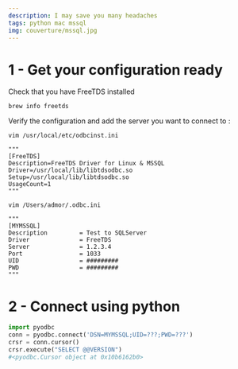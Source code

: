 ```yaml
---
description: I may save you many headaches
tags: python mac mssql 
img: couverture/mssql.jpg
---
```


# 1 - Get your configuration ready 

Check that you have FreeTDS installed 

```
brew info freetds
```

Verify the configuration and add the server you want to connect to :

```
vim /usr/local/etc/odbcinst.ini
 
"""
[FreeTDS]
Description=FreeTDS Driver for Linux & MSSQL
Driver=/usr/local/lib/libtdsodbc.so
Setup=/usr/local/lib/libtdsodbc.so
UsageCount=1
"""
 
vim /Users/admor/.odbc.ini
 
"""
[MYMSSQL]
Description         = Test to SQLServer
Driver              = FreeTDS
Server              = 1.2.3.4
Port                = 1033
UID                 = #########
PWD                 = #########
"""
```

# 2 - Connect using python

```python
import pyodbc
conn = pyodbc.connect('DSN=MYMSSQL;UID=???;PWD=???')
crsr = conn.cursor()
crsr.execute("SELECT @@VERSION")
#<pyodbc.Cursor object at 0x10b6162b0>
```
